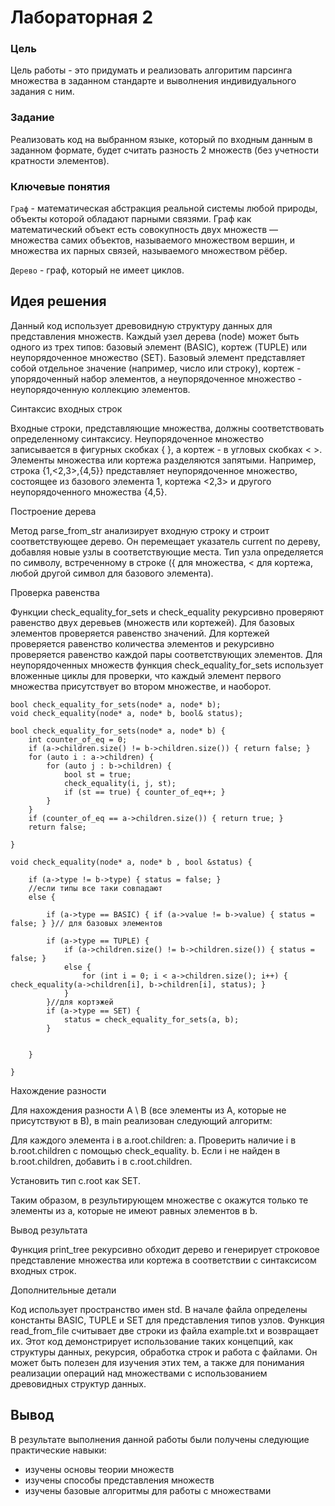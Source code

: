 # Лабораторная 2 


### Цель

Цель работы - это придумать и реализовать алгоритим парсинга множества в заданном стандарте и выволнения индивидуального задания с ним.

### Задание

Реализовать код на выбранном языке, который по входным данным в заданном формате, будет считать разность 2 множеств (без учетности кратности элементов).

### Ключевые понятия

`Граф` - математическая абстракция реальной системы любой природы, объекты которой обладают парными связями. Граф как математический объект есть совокупность двух множеств — множества самих объектов, называемого множеством вершин, и множества их парных связей, называемого множеством рёбер.

`Дерево` - граф, который не имеет циклов.



## Идея решения

Данный код использует древовидную структуру данных для представления множеств. Каждый узел дерева (node) может быть одного из трех типов: базовый элемент (BASIC), кортеж (TUPLE) или неупорядоченное множество (SET). Базовый элемент представляет собой отдельное значение (например, число или строку), кортеж - упорядоченный набор элементов, а неупорядоченное множество - неупорядоченную коллекцию элементов.

Синтаксис входных строк

Входные строки, представляющие множества, должны соответствовать определенному синтаксису. Неупорядоченное множество записывается в фигурных скобках { }, а кортеж - в угловых скобках < >. Элементы множества или кортежа разделяются запятыми. Например, строка {1,<2,3>,{4,5}} представляет неупорядоченное множество, состоящее из базового элемента 1, кортежа <2,3> и другого неупорядоченного множества {4,5}.

Построение дерева

Метод parse_from_str анализирует входную строку и строит соответствующее дерево. Он перемещает указатель current по дереву, добавляя новые узлы в соответствующие места. Тип узла определяется по символу, встреченному в строке ({ для множества, < для кортежа, любой другой символ для базового элемента).

Проверка равенства

Функции check_equality_for_sets и check_equality рекурсивно проверяют равенство двух деревьев (множеств или кортежей). Для базовых элементов проверяется равенство значений. Для кортежей проверяется равенство количества элементов и рекурсивно проверяется равенство каждой пары соответствующих элементов. Для неупорядоченных множеств функция check_equality_for_sets использует вложенные циклы для проверки, что каждый элемент первого множества присутствует во втором множестве, и наоборот.
```
bool check_equality_for_sets(node* a, node* b);
void check_equality(node* a, node* b, bool& status);

bool check_equality_for_sets(node* a, node* b) {
	int counter_of_eq = 0;
	if (a->children.size() != b->children.size()) { return false; }
	for (auto i : a->children) {
		for (auto j : b->children) {
			bool st = true;
			check_equality(i, j, st);
			if (st == true) { counter_of_eq++; }
		}
	}
	if (counter_of_eq == a->children.size()) { return true; }
	return false;

}

void check_equality(node* a, node* b , bool &status) {

	if (a->type != b->type) { status = false; }
	//если типы все таки совпадают
	else {

		if (a->type == BASIC) { if (a->value != b->value) { status = false; } }// для базовых элементов 

		if (a->type == TUPLE) {
			if (a->children.size() != b->children.size()) { status = false; }
			else {
				for (int i = 0; i < a->children.size(); i++) { check_equality(a->children[i], b->children[i], status); }
			}
		}//для кортэжей
		if (a->type == SET) {
			status = check_equality_for_sets(a, b);
		}


	}

}
```

Нахождение разности

Для нахождения разности A \ B (все элементы из A, которые не присутствуют в B), в main реализован следующий алгоритм:

Для каждого элемента i в a.root.children: a. Проверить наличие i в b.root.children с помощью check_equality. b. Если i не найден в b.root.children, добавить i в c.root.children.

Установить тип c.root как SET.

Таким образом, в результирующем множестве c окажутся только те элементы из a, которые не имеют равных элементов в b.

Вывод результата

Функция print_tree рекурсивно обходит дерево и генерирует строковое представление множества или кортежа в соответствии с синтаксисом входных строк.

Дополнительные детали

Код использует пространство имен std.
В начале файла определены константы BASIC, TUPLE и SET для представления типов узлов.
Функция read_from_file считывает две строки из файла example.txt и возвращает их.
Этот код демонстрирует использование таких концепций, как структуры данных, рекурсия, обработка строк и работа с файлами. Он может быть полезен для изучения этих тем, а также для понимания реализации операций над множествами с использованием древовидных структур данных.


## Вывод
 
В результате выполнения данной работы были получены следующие практические навыки:
- изучены основы теории множеств
- изучены способы представления множеств
- изучены базовые алгоритмы для работы с множествами
